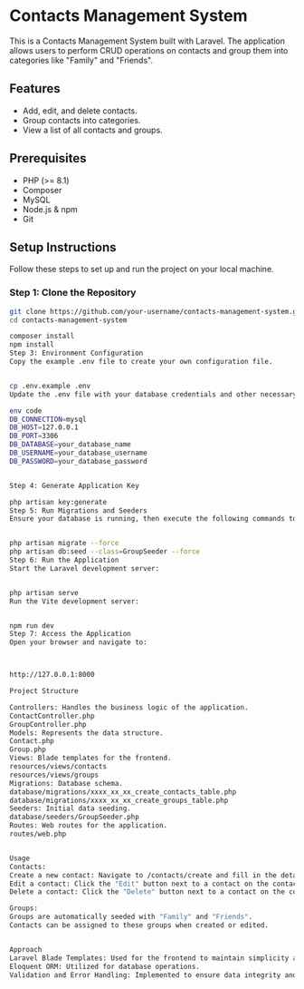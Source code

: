 # Contacts Management System

This is a Contacts Management System built with Laravel. The application allows users to perform CRUD operations on contacts and group them into categories like "Family" and "Friends".

## Features

- Add, edit, and delete contacts.
- Group contacts into categories.
- View a list of all contacts and groups.

## Prerequisites

- PHP (>= 8.1)
- Composer
- MySQL
- Node.js & npm
- Git

## Setup Instructions

Follow these steps to set up and run the project on your local machine.

### Step 1: Clone the Repository

```sh
git clone https://github.com/your-username/contacts-management-system.git
cd contacts-management-system

composer install
npm install
Step 3: Environment Configuration
Copy the example .env file to create your own configuration file.


cp .env.example .env
Update the .env file with your database credentials and other necessary settings:

env code
DB_CONNECTION=mysql
DB_HOST=127.0.0.1
DB_PORT=3306
DB_DATABASE=your_database_name
DB_USERNAME=your_database_username
DB_PASSWORD=your_database_password


Step 4: Generate Application Key

php artisan key:generate
Step 5: Run Migrations and Seeders
Ensure your database is running, then execute the following commands to set up the database schema and seed initial data:


php artisan migrate --force
php artisan db:seed --class=GroupSeeder --force
Step 6: Run the Application
Start the Laravel development server:


php artisan serve
Run the Vite development server:


npm run dev
Step 7: Access the Application
Open your browser and navigate to:



http://127.0.0.1:8000

Project Structure

Controllers: Handles the business logic of the application.
ContactController.php
GroupController.php
Models: Represents the data structure.
Contact.php
Group.php
Views: Blade templates for the frontend.
resources/views/contacts
resources/views/groups
Migrations: Database schema.
database/migrations/xxxx_xx_xx_create_contacts_table.php
database/migrations/xxxx_xx_xx_create_groups_table.php
Seeders: Initial data seeding.
database/seeders/GroupSeeder.php
Routes: Web routes for the application.
routes/web.php


Usage
Contacts:
Create a new contact: Navigate to /contacts/create and fill in the details.
Edit a contact: Click the "Edit" button next to a contact on the contacts list page.
Delete a contact: Click the "Delete" button next to a contact on the contacts list page.

Groups:
Groups are automatically seeded with "Family" and "Friends".
Contacts can be assigned to these groups when created or edited.


Approach
Laravel Blade Templates: Used for the frontend to maintain simplicity and quick development.
Eloquent ORM: Utilized for database operations.
Validation and Error Handling: Implemented to ensure data integrity and provide user feedback.
